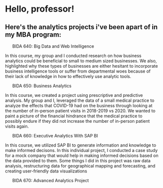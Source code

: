 <h1>Hello, professor!</h1>
<h2>Here's the analytics projects i've been apart of in my MBA program:</h2>
<ul> BIDA 640: Big Data and Web Intelligence</ul>
  <p>In this course, my group and I conducted research on how business analytics could be beneficial to small to medium sized businesses. We also, highlighted why these types of businesses are either hesitant to incorporate business intelligence tools  or suffer from departmental woes because of their lack of knowledge in how to effectively use analytic tools.</p>
  
  <ul>BIDA 650: Business Analytics </ul>
    <p>In this course, we created a project using prescriptive and predictive analysis. My group and I, leveraged the data of a small medical practice to analyze the effects that COVID-19 had on the business through looking at the number of in-person patient visits in 2018-2019 vs 2020. We wanted to paint a picture of the financial hindrance that the medical practice to possibly endure if they did not increase the number of in-person patient visits again.</p>

<ul>BIDA 660: Executive Analytics With SAP BI</ul>
  <p>In this course, we utilized SAP BI to generate information and knowledge to make informed decisons. In this individual project, I conducted a case study for a mock company that would help in making informed decisions based on the data provided to them. Some things I did in this project was raw data analysis, restructuring data for geographical mapping and forecasting, and creating user-friendly data visualizations</p>
  
  <ul>BIDA 670: Advanced Analytics Project</ul>
